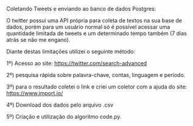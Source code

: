 Coletando Tweets e enviando ao banco de dados Postgres:

O twitter possui uma API própria para coleta de textos na sua base de dados, porém para um usuário normal só é possível acessar
uma quantidade limitada de tweets e um determinado tempo também (7 dias atrás se não me engano).

Diante destas limitações utilizei o seguinte método:

1º)
Acesso ao site:
https://twitter.com/search-advanced

2º)
pesquisa rápida sobre palavra-chave, contas, linguagem e período.

3º)
para o resultado coletei o link e criei um coletor com a ajuda do site:
https://www.import.io/

4º)
Download dos dados pelo arquivo .csv

5º)
Criação e utilização do algoritmo code.py.




